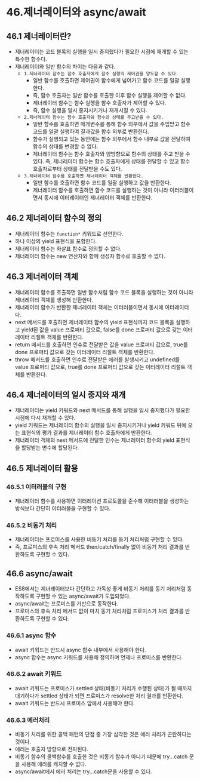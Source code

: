 # 46.제너레이터와 async/await

## 46.1 제너레이터란?
- 제너레이터는 코드 블록의 실행을 일시 중지했다가 필요한 시점에 재개할 수 있는 특수한 함수다.
- 제너레이터와 일반 함수의 차이는 다음과 같다.
  - `1.제너레이터 함수는 함수 호출자에게 함수 실행의 제어권을 양도할 수 있다.`
    - 일반 함수를 호출하면 제어권이 함수에게 넘어가고 함수 코드를 일괄 실행한다.
    - 즉, 함수 호출자는 일반 함수를 호출한 이후 함수 실행을 제어할 수 없다.
    - 제너레이터 함수는 함수 실행을 함수 호출자가 제어할 수 있다.
    - 즉, 함수 실행을 일시 중지시키거나 재개시킬 수 있다.
  - `2.제너레이터 함수는 함수 호출자와 함수의 상태를 주고받을 수 있다.`
    - 일반 함수를 호출하면 매개변수를 통해 함수 외부에서 값을 주입받고 함수 코드를 일괄 실행하여 결과값을 함수 외부로 반환한다.
    - 함수가 실행되고 있는 동안에는 함수 외부에서 함수 내부로 값을 전달하여 함수의 상태를 변경할 수 없다.
    - 제너레이터 함수는 함수 호출자와 양방향으로 함수의 상태를 주고 받을 수 있다. 즉, 제너레이터 함수는 함수 호출자에게 상태를 전달할 수 있고 함수 호출자로부터 상태를 전달받을 수도 있다.
  - `3.제너레이터 함수를 호출하면 제너레이터 객체를 반환한다.`
    - 일반 함수를 호출하면 함수 코드를 일괄 실행하고 값을 반환한다.
    - 제너레이터 함수를 호출하면 함수 코드를 실행하는 것이 아니라 이터러블이면서 동시에 이터레이터인 제너레이터 객체를 반환한다.

## 46.2 제너레이터 함수의 정의
- 제너레이터 함수는 `function*` 키워드로 선언한다.
- 하나 이상의 yield 표현식을 포함한다.
- 제너레이터 함수는 화살표 함수로 정의할 수 없다.
- 제너레이터 함수는 new 연산자와 함께 생성자 함수로 호출할 수 없다.

## 46.3 제너레이터 객체
- 제너레이터 함수를 호출하면 일반 함수처럼 함수 코드 블록을 실행하는 것이 아니라 제너레이터 객체를 생성해 반환한다.
- 제너레이터 함수가 반환한 제너레이터 객체는 이터러블이면서 동시에 이터레이터다.
- next 메서드를 호출하면 제너레이터 함수의 yield 표현식까지 코드 블록을 실행하고 yield된 값을 value 프로퍼티 값으로, false를 done 프로퍼티 값으로 갖는 이터레이터 리절트 객체를 반환한다.
- return 메서드를 호출하면 인수로 전달받은 값을 value 프로퍼티 값으로, true를 done 프로퍼티 값으로 갖는 이터레이터 리절트 객체를 반환한다.
- throw 메서드를 호출하면 인수로 전달받은 에러를 발생시키고 undefined를 value 프로퍼티 값으로, true를 done 프로퍼티 값으로 갖는 이터레이터 리절트 객체를 반환한다.

## 46.4 제너레이터의 일시 중지와 재개
- 제너레이터는 yield 키워드와 next 메서드를 통해 실행을 일시 중지했다가 필요한 시점에 다시 재개할 수 있다.
- yield 키워드는 제너레이터 함수의 실행을 일시 중지시키거나 yield 키워드 뒤에 오는 표현식의 평가 결과를 제너레이터 함수 호출자에게 반환한다.
- 제너레이터 객체의 next 메서드에 전달한 인수는 제너레이터 함수의 yield 표현식을 할당받는 변수에 할당된다.

## 46.5 제너레이터 활용
### 46.5.1 이터러블의 구현
- 제너레이터 함수를 사용하면 이터레이션 프로토콜을 준수해 이터러블을 생성하는 방식보다 간단히 이터러블을 구현할 수 있다.

### 46.5.2 비동기 처리
- 제너레이터는 프로미스를 사용한 비동기 처리를 동기 처리처럼 구현할 수 있다.
- 즉, 프로미스의 후속 처리 메서드 then/catch/finally 없이 비동기 처리 결과를 반환하도록 구현할 수 있다.

## 46.6 async/await
- ES8에서는 제너레이터보다 간단하고 가독성 좋게 비동기 처리를 동기 처리처럼 동작하도록 구현할 수 있는 async/await가 도입되었다.
- async/await는 프로미스를 기반으로 동작한다.
- 프로미스의 후속 처리 메서드 없이 마치 동기 처리처럼 프로미스가 처리 결과를 반환하도록 구현할 수 있다.

### 46.6.1 async 함수
- await 키워드는 반드시 async 함수 내부에서 사용해야 한다.
- async 함수는 async 키워드를 사용해 정의하며 언제나 프로미스를 반환한다.

### 46.6.2 await 키워드
- await 키워드는 프로미스가 settled 상태(비동기 처리가 수행된 상태)가 될 때까지 대기하다가 settled 상태가 되면 프로미스가 resolve한 처리 결과를 반환한다.
- await 키워드는 반드시 프로미스 앞에서 사용해야 한다.

### 46.6.3 에러처리
- 비동기 처리를 위한 콜백 패턴의 단점 중 가장 심각한 것은 에러 처리가 곤란하다는 것이다.
- 에러는 호출자 방향으로 전파된다.
- 비동기 함수의 콜백함수를 호출한 것은 비동기 함수가 아니기 때문에 try...catch 문을 사용해 에러를 캐치할 수 없다.
- async/await에서 에러 처리는 try...catch문을 사용할 수 있다.
